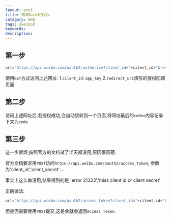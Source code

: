 ```yaml
---
layout: post
title: 微博Oauth授权s
category: Web
tags: [weibo]
keywords:
description:
---
```


## 第一步
```python
url="https://api.weibo.com/oauth2/authorize?client_id="+cilent_id+"&response_type=code&redirect_uri="+redirect_uri
```

使用`GET`方式访问上述网址:
1.`cilent_id`: `app_key`
2.`redirect_uri`填写的授权回调页面
## 第二步

访问上述网址后,若授权成功,会自动跳转到一个页面,将网址最后的`code=`内容记录下来为`code`

## 第三步

这一步很烦,按照官方的文档试了半天都没用,原因很奇葩.

官方文档要求用`POST`访问`https://api.weibo.com/oauth2/access_token`, 参数为'cilent_id','cilent_secret'....

事实上这么做没用,结果得到的是 'error 21323','miss cilent id or cilent secret'


正确做法:

```python
url="https://api.weibo.com/oauth2/access_token?client_id="+cilent_id+"&client_secret="+cilent_secret+"&grant_type=authorization_code&redirect_uri="+redirect_uri+"&code="+code
```

但是仍需要使用`POST`提交,这是会就会返回`Access Token`.
